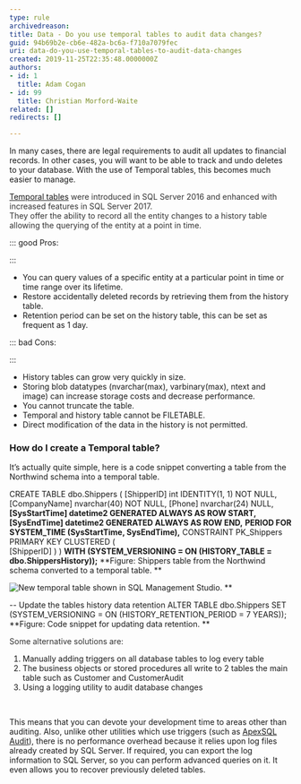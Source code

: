 ```yaml
---
type: rule
archivedreason: 
title: Data - Do you use temporal tables to audit data changes?
guid: 94b69b2e-cb6e-482a-bc6a-f710a7079fec
uri: data-do-you-use-temporal-tables-to-audit-data-changes
created: 2019-11-25T22:35:48.0000000Z
authors:
- id: 1
  title: Adam Cogan
- id: 99
  title: Christian Morford-Waite
related: []
redirects: []

---
```


In many cases, there are legal requirements to audit all updates to financial records. In other cases, you will want to be able to track and undo deletes to your database. With the use of Temporal tables, this becomes much easier to manage.

<!--endintro-->

<font color="#333333"><a href="https://docs.microsoft.com/en-us/sql/relational-databases/tables/temporal-tables?view=sql-server-ver15">Temporal tables</a> were introduced in SQL Server 2016 and enhanced with increased features in SQL Server 2017.<br>They offer the ability to record all the entity changes to a history table allowing the querying of the entity at a point in time.<br></font>




::: good
Pros:

:::




* You can query values of a specific entity at a particular point in time or time range over its lifetime.
* Restore accidentally deleted records by retrieving them from the history table.
* Retention period can be set on the history table, this can be set as frequent as 1 day.

 




::: bad
Cons:

:::




* History tables can grow very quickly in size.
* Storing blob datatypes (nvarchar(max), varbinary(max), ntext and image) can increase storage costs and decrease performance.
* You cannot truncate the table.
* Temporal and history table cannot be FILETABLE.
* Direct modification of the data in the history is not permitted.

 
### How do I create a Temporal table?
 It’s actually quite simple, here is a code snippet converting a table from the Northwind schema into a temporal table.



CREATE TABLE dbo.Shippers
(
               [ShipperID] int IDENTITY(1, 1) NOT NULL,
               [CompanyName] nvarchar(40) NOT NULL,
               [Phone] nvarchar(24) NULL,
**[SysStartTime] datetime2 GENERATED ALWAYS AS ROW START,** 
 **[SysEndTime]  datetime2 GENERATED ALWAYS AS ROW END,** 
 **PERIOD FOR SYSTEM\_TIME (SysStartTime, SysEndTime),** 
               CONSTRAINT PK\_Shippers PRIMARY KEY CLUSTERED
               (             
                              [ShipperID]
               )
)
 **WITH (SYSTEM\_VERSIONING = ON (HISTORY\_TABLE = dbo.ShippersHistory));**
 **Figure: Shippers table from the Northwind schema converted to a temporal table.
** 

![New temporal table shown in SQL Management Studio.](Shippers_TemporalTable.PNG)
** 
<font color="#333333"><br></font>

-- Update the tables history data retention
ALTER TABLE dbo.Shippers
SET (SYSTEM\_VERSIONING = ON (HISTORY\_RETENTION\_PERIOD = 7 YEARS));
 **Figure: Code snippet for updating data retention.
** 
<font color="#333333"></font>

<font color="#333333">Some alternative solutions are:<br></font>

1. Manually adding triggers on all database tables to log every table
2. The business objects or stored procedures all write to 2 tables the main table such as Customer and CustomerAudit
3. Using a logging utility to audit database changes


<font color="#333333"><br></font>

This means that you can devote your development time to areas other than auditing. Also, unlike other utilities which use triggers (such as [ApexSQL Audit](https://www.ssw.com.au/ssw/Redirect/ApexSQL.htm)), there is no performance overhead because it relies upon log files already created by SQL Server. If required, you can export the log information to SQL Server, so you can perform advanced queries on it. It even allows you to recover previously deleted tables.
